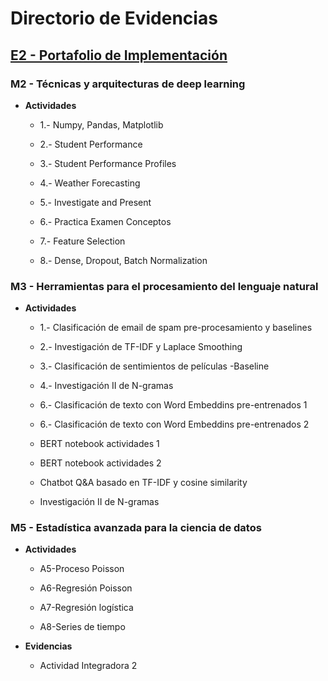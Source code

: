 # Directorio de Evidencias

## <u> E2 - Portafolio de Implementación </u>

### M2 - Técnicas y arquitecturas de deep learning

- **Actividades**

  - 1.- Numpy, Pandas, Matplotlib

  - 2.- Student Performance

  - 3.- Student Performance Profiles

  - 4.- Weather Forecasting

  - 5.- Investigate and Present

  - 6.- Practica Examen Conceptos

  - 7.- Feature Selection

  - 8.- Dense, Dropout, Batch Normalization

### M3 - Herramientas para el procesamiento del lenguaje natural

- **Actividades**

  - 1.- Clasificación de email de spam pre-procesamiento y baselines

  - 2.- Investigación de TF-IDF y Laplace Smoothing

  - 3.- Clasificación de sentimientos de películas -Baseline

  - 4.- Investigación II de N-gramas

  - 6.- Clasificación de texto con Word Embeddins pre-entrenados 1

  - 6.- Clasificación de texto con Word Embeddins pre-entrenados 2

  - BERT notebook actividades 1

  - BERT notebook actividades 2

  - Chatbot Q&A basado en TF-IDF y cosine similarity

  - Investigación II de N-gramas

### M5 - Estadística avanzada para la ciencia de datos

- **Actividades**

  - A5-Proceso Poisson

  - A6-Regresión Poisson

  - A7-Regresión logística

  - A8-Series de tiempo

- **Evidencias**

  - Actividad Integradora 2
